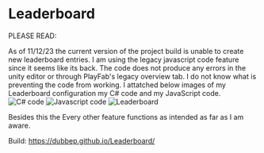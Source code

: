 # Leaderboard
 
PLEASE READ:

As of 11/12/23 the current version of the project build is unable to create new leaderboard entries. I am using the legacy javascript code feature since it seems like its back. The code does not produce any errors in the unity editor or through PlayFab's legacy overview tab. I do not know what is preventing the code from working. I attatched below images of my Leaderboard configuration my C# code and my JavaScript code.
![C# code](https://github.com/DUBBEP/Leaderboard/assets/106718081/572b6ccb-0764-46fb-a32f-ff8a10b290a4)
![Javascript code](https://github.com/DUBBEP/Leaderboard/assets/106718081/337a950c-f747-45a9-be5a-3c69f7df6990)
![Leaderboard](https://github.com/DUBBEP/Leaderboard/assets/106718081/bd08a33f-2064-47a6-b969-4c5c0243e9b0)

Besides this the Every other feature functions as intended as far as I am aware.

Build: https://dubbep.github.io/Leaderboard/
